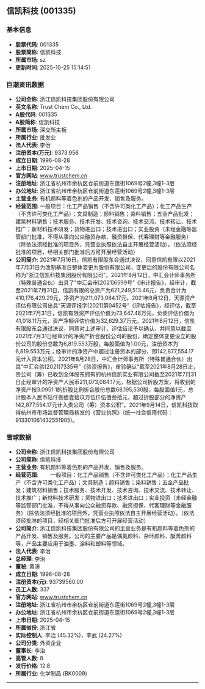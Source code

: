 ## 信凯科技 (001335)

### 基本信息

- **股票代码**: 001335
- **股票简称**: 信凯科技
- **所属市场**: sz
- **更新时间**: 2025-10-25 15:14:51

### 巨潮资讯数据

- **公司全称**: 浙江信凯科技集团股份有限公司
- **英文名称**: Trust Chem Co., Ltd.
- **A股代码**: 001335
- **A股简称**: 信凯科技
- **所属市场**: 深交所主板
- **所属行业**: 批发业
- **法人代表**: 李治
- **注册资本(万元)**: 9373.956
- **成立日期**: 1996-08-28
- **上市日期**: 2025-04-15
- **官方网站**: www.trustchem.cn
- **注册地址**: 浙江省杭州市余杭区仓前街道东莲街1069号2幢,3幢1-3层
- **办公地址**: 浙江省杭州市余杭区仓前街道东莲街1069号2幢,3幢1-3层
- **主营业务**: 有机颜料等着色剂的产品开发、销售及服务。
- **经营范围**: 一般项目：化工产品销售（不含许可类化工产品）；化工产品生产（不含许可类化工产品）；文具制造；颜料销售；染料销售；五金产品批发；建筑材料销售；技术服务、技术开发、技术咨询、技术交流、技术转让、技术推广；新材料技术研发；货物进出口；技术进出口；实业投资（未经金融等监管部门批准，不得从事向公众融资存款、融资担保、代客理财等金融服务）（除依法须经批准的项目外，凭营业执照依法自主开展经营活动）。（依法须经批准的项目，经相关部门批准后方可开展经营活动）
- **公司简介**: 2021年7月16日，信凯有限股东会通过决议，同意信凯有限以2021年7月31日为改制基准日整体变更为股份有限公司，变更后的股份有限公司名称为“浙江信凯科技集团股份有限公司”。2021年8月12日，中汇会计师事务所（特殊普通合伙）出具了“中汇会审[2021]6599号”《审计报告》，经审计，截至2021年7月31日，信凯有限的总资产为621,249,513.46元，负责合计为410,176,429.29元，净资产为211,073,084.17元。2021年8月12日，天源资产评估有限公司出具“天源评报字[2021]第0452号”《评估报告》，经评估，截至2021年7月31日，信凯有限资产评估价值为73,647.48万元，负债评估价值为41,018.11万元，资产净额评估价值为32,629.37万元。2021年8月12日，信凯有限股东会通过决议，同意对上述审计、评估结论予以确认，并同意以截至2021年7月31日经审计的净资产折合股份公司的股份，确定整体变更设立的股份公司的股份总数为6,819.553万股，每股面值为1.00元，注册资本为6,819.553万元；经审计的净资产中超过注册资本的部分，即142,877,554.17元计入资本公积。2021年8月28日，中汇会计师事务所（特殊普通合伙）出具“中汇会验[2021]7335号”《验资报告》，审验确认“截至2021年8月28日止，贵公司（筹）已收到全体股东拥有的杭州信凯实业有限公司截至2021年7月31日止经审计的净资产人民币211,073,084.17元，根据公司折股方案，将收到的净资产按3.0951:1的折股比例折合股份总数68,195,530股，每股面值1元，总计股本人民币陆仟捌佰壹拾玖万伍仟伍佰叁拾元，超过折股部分的净资产142,877,554.17元计入贵公司（筹）资本公积”。2021年9月14日，信凯科技取得杭州市市场监督管理局核发的《营业执照》（统一社会信用代码：913301061432551905)。

### 雪球数据

- **公司全称**: 浙江信凯科技集团股份有限公司
- **公司简称**: 信凯科技
- **主营业务**: 有机颜料等着色剂的产品开发、销售及服务。
- **经营范围**: 　　一般项目：化工产品销售（不含许可类化工产品）；化工产品生产（不含许可类化工产品）；文具制造；颜料销售；染料销售；五金产品批发；建筑材料销售；技术服务、技术开发、技术咨询、技术交流、技术转让、技术推广；新材料技术研发；货物进出口；技术进出口；实业投资（未经金融等监管部门批准，不得从事向公众融资存款、融资担保、代客理财等金融服务）（除依法须经批准的项目外，凭营业执照依法自主开展经营活动）。（依法须经批准的项目，经相关部门批准后方可开展经营活动）
- **公司简介**: 浙江信凯科技集团股份有限公司的主营业务是有机颜料等着色剂的产品开发、销售及服务。公司的主要产品是偶氮颜料、杂环颜料、酞菁颜料等，产品主要应用于油墨、涂料和塑料等领域。
- **法人代表**: 李治
- **总经理**: 李治
- **董秘**: 黄涛
- **成立日期**: 1996-08-28
- **注册资本(元)**: 93739560.00
- **员工人数**: 337
- **官方网站**: www.trustchem.cn
- **注册地址**: 浙江省杭州市余杭区仓前街道东莲街1069号2幢,3幢1-3层
- **办公地址**: 浙江省杭州市余杭区仓前街道东莲街1069号2幢,3幢1-3层
- **上市日期**: 2025-04-15
- **所属省份**: 浙江省
- **实际控制人**: 李治 (45.32%)，李武 (24.27%)
- **公司分类**: 外资企业
- **董事长**: 李治
- **高管人数**: 8
- **发行价格**: 12.8
- **所属行业**: 化学制品 (BK0009)

---